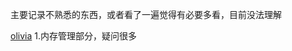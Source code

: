 
主要记录不熟悉的东西，或者看了一遍觉得有必要多看，目前没法理解

[olivia](https://www.youandgentleness.cn/2023/08/28/Go%E8%AF%AD%E8%A8%80%E9%9D%A2%E8%AF%95%E9%A2%98%E7%B2%BE%E8%AE%B2/#Go-GMP%E5%92%8CGM%E6%A8%A1%E5%9E%8B%EF%BC%9F)
1.内存管理部分，疑问很多